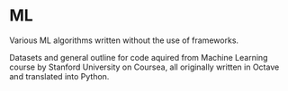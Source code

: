 # ML
Various ML algorithms written without the use of frameworks. 

Datasets and general outline for code aquired from Machine Learning course by Stanford University on Coursea, all originally written in Octave and translated into Python.
